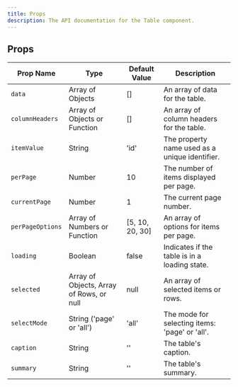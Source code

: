 ```yaml
---
title: Props
description: The API documentation for the Table component.
---
```

## Props 


| Prop Name     | Type                                  | Default Value | Description                                     |
|---------------|---------------------------------------|---------------|-------------------------------------------------|
| `data`          | Array of Objects                      | []            | An array of data for the table.                 |
| `columnHeaders` | Array of Objects or Function          | []            | An array of column headers for the table.       |
| `itemValue`     | String                                | 'id'          | The property name used as a unique identifier.  |
| `perPage`       | Number                                | 10            | The number of items displayed per page.         |
| `currentPage`   | Number                                | 1             | The current page number.                        |
| `perPageOptions`| Array of Numbers or Function          | [5, 10, 20, 30] | An array of options for items per page.       |
| `loading`       | Boolean                               | false         | Indicates if the table is in a loading state.   |
| `selected`      | Array of Objects, Array of Rows, or null | null       | An array of selected items or rows.             |
| `selectMode`    | String ('page' or 'all')              | 'all'         | The mode for selecting items: 'page' or 'all'.  |
| `caption`       | String                                | ''            | The table's caption.                            |
| `summary`       | String                                | ''            | The table's summary.                            |
